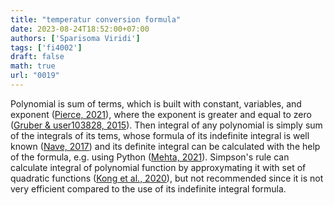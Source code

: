 ```yaml
---
title: "temperatur conversion formula"
date: 2023-08-24T18:52:00+07:00
authors: ['Sparisoma Viridi']
tags: ['fi4002']
draft: false
math: true
url: "0019"
---
```

Polynomial is sum of terms, which is built with constant, variables, and exponent ([Pierce, 2021](https://www.mathsisfun.com/algebra/polynomials.html)),  where the exponent is greater and equal to zero ([Gruber & user103828, 2015](https://math.stackexchange.com/a/321264/645927)). Then integral of any polynomial is simply sum of the integrals of its tems, whose formula of its indefinite integral is well known ([Nave, 2017](http://hyperphysics.phy-astr.gsu.edu/hbase/intpol.html)) and its definite integral can be calculated  with the help of the formula, e.g. using Python ([Mehta, 2021](https://www.geeksforgeeks.org/integration-in-a-polynomial-for-a-given-value/)). Simpson's rule can calculate integral of polynomial function by approxymating it with set of quadratic functions ([Kong et al., 2020](https://pythonnumericalmethods.berkeley.edu/notebooks/chapter21.04-Simpsons-Rule.html)), but not recommended since it is not very efficient compared to the use of its indefinite integral formula.
